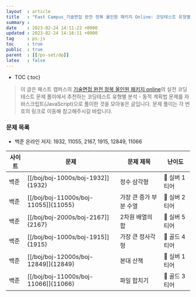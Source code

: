 ```yaml
---
layout  : article
title   : "Fast Campus_기술면접 완전 정복 올인원 패키지 Online: 코딩테스트 유형별 분석 - 동적 계획법"
summary : 
date    : 2023-02-24 14:11:22 +0900
updated : 2023-02-24 14:16:11 +0900
tag     : ps-js
toc     : true
public  : true
parent  : [[/ps-set/dp]]
latex   : false
---
```

* TOC
{:toc}

> 이 글은 패스트 캠퍼스의 [기술면접 완전 정복 올인원 패키지 online](https://fastcampus.co.kr/dev_online_algo)의 실전 코딩테스트 문제 풀이에서 추천하는 코딩테스트 유형별 분석 - 동적 계획법 문제를 자바스크립트(JavaScript)으로 풀이한 것을 모아놓은 글입니다. 문제 풀이는 각 번호의 링크로 이동해 참고해주시길 바랍니다.

### 문제 목록

* 백준 온라인 저지: 1932, 11055, 2167, 1915, 12849, 11066

| 사이트 | 문제                                 | 문제 제목               | 난이도          |
| ------ | ------------------------------------ | ----------------------- | --------------- |
| 백준    | [[/boj/boj-1000s/boj-1932]]{1932} | 정수 삼각형 | 🥈 실버 1티어 |
| 백준    | [[/boj/boj-11000s/boj-11055]]{11055} | 가장 큰 증가 부분 수열 |  🥈 실버 2티어 |
| 백준    | [[/boj/boj-2000s/boj-2167]]{2167} | 2차원 배열의 합 | 🥈 실버 5티어 |
| 백준    | [[/boj/boj-1000s/boj-1915]]{1915} | 가장 큰 정사각형 | 🥇 골드 4티어 |
| 백준    | [[/boj/boj-12000s/boj-12849]]{12849} | 본대 산책 | 🥈 실버 1티어 |
| 백준    | [[/boj/boj-11000s/boj-11066]]{11066} | 파일 합치기 | 🥇 골드 3티어 |
